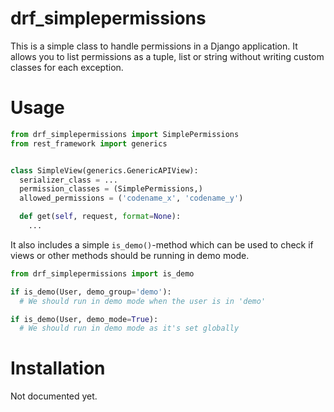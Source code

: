 # drf_simplepermissions

This is a simple class to handle permissions in a Django application. It allows
you to list permissions as a tuple, list or string without writing custom
classes for each exception.

# Usage

```python
from drf_simplepermissions import SimplePermissions
from rest_framework import generics


class SimpleView(generics.GenericAPIView):
  serializer_class = ...
  permission_classes = (SimplePermissions,)
  allowed_permissions = ('codename_x', 'codename_y')

  def get(self, request, format=None):
    ...
```

It also includes a simple `is_demo()`-method which can be used to check if
views or other methods should be running in demo mode.

```python
from drf_simplepermissions import is_demo

if is_demo(User, demo_group='demo'):
  # We should run in demo mode when the user is in 'demo'

if is_demo(User, demo_mode=True):
  # We should run in demo mode as it's set globally
```

# Installation

Not documented yet.
